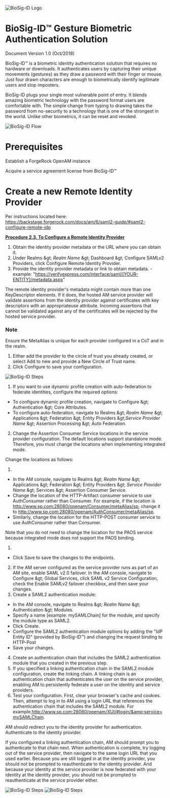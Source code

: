 ![BioSig-ID Logo](/imgs/11.png)

# BioSig-ID™ Gesture Biometric Authentication Solution

Document Version 1.0 (Oct/2018)

BioSig-ID™ is a biometric identity authentication solution that requires no hardware or downloads. It authenticates users by capturing their unique movements (gestures) as they draw a password with their finger or mouse. Just four drawn characters are enough to biometrically identify legitimate users and stop imposters.

BioSig-ID plugs your single most vulnerable point of entry. It blends amazing biometric technology with the password format users are comfortable with. The simple change from typing to drawing takes the password from no-security to a technology that is one of the strongest in the world. Unlike other biometrics, it can be reset and revoked.

![BioSig-ID Flow](/imgs/12.png)

# Prerequisites

Establish a ForgeRock OpenAM instance

Acquire a service agreement license from BioSig-ID™

# Create a new Remote Identity Provider

Per instructions located here:  https://backstage.forgerock.com/docs/am/6/saml2-guide/#saml2-configure-remote-idp

[**Procedure 2.3. To Configure a Remote Identity Provider**](https://backstage.forgerock.com/docs/am/6/saml2-guide/#configure-remote-idp)

1. Obtain the identity provider metadata or the URL where you can obtain it.
2. Under Realms \&gt; _Realm Name_ \&gt; Dashboard \&gt; Configure SAMLv2 Providers, click Configure Remote Identity Provider.
3. Provide the identity provider metadata or link to obtain metadata.  - example: &quot;https://verifyexpress.com/interface/saml/[YOUR-ENTITY]/metadata.aspx&quot;

The remote identity provider&#39;s metadata might contain more than one KeyDescriptor elements. If it does, the hosted AM service provider will validate assertions from the identity provider against certificates with key descriptors with an appropriateuse attribute. Incoming assertions that cannot be validated against any of the certificates will be rejected by the hosted service provider.

### Note

Ensure the MetaAlias is unique for each provider configured in a CoT and in the realm.

1. Either add the provider to the circle of trust you already created, or select Add to new and provide a New Circle of Trust name.
2. Click Configure to save your configuration.


![BioSig-ID Steps](/imgs/13.png)
 
1. If you want to use dynamic profile creation with auto-federation to federate identities, configure the required options:
  - To configure dynamic profile creation, navigate to Configure \&gt; Authentication \&gt; Core Attributes.
  - To configure auto-federation, navigate to Realms \&gt; _Realm Name_ \&gt; Applications \&gt; Federation \&gt; Entity Providers \&gt;_Service Provider Name_ \&gt; Assertion Processing \&gt; Auto Federation.
2. Change the Assertion Consumer Service locations in the service provider configuration. The default locations support standalone mode. Therefore, you must change the locations when implementing integrated mode.

Change the locations as follows:

1.
  - In the AM console, navigate to Realms \&gt; _Realm Name_ \&gt; Applications \&gt; Federation \&gt; Entity Providers \&gt; _Service Provider Name_ \&gt; Services \&gt; Assertion Consumer Service.
  - Change the location of the HTTP-Artifact consumer service to use AuthConsumer rather than Consumer. For example, if the location is http://www.sp.com:28080/openam/Consumer/metaAlias/sp, change it to http://www.sp.com:28080/openam/AuthConsumer/metaAlias/sp.
  - Similarly, change the location for the HTTP-POST consumer service to use AuthConsumer rather than Consumer.

Note that you do not need to change the location for the PAOS service because integrated mode does not support the PAOS binding.

1.
  - Click Save to save the changes to the endpoints.
2. If the AM server configured as the service provider runs as part of an AM site, enable SAML v2.0 failover. In the AM console, navigate to Configure \&gt; Global Services, click SAML v2 Service Configuration, check the Enable SAMLv2 failover checkbox, and then save your changes.
3. Create a SAML2 authentication module:
  - In the AM console, navigate to Realms \&gt; _Realm Name_ \&gt; Authentication \&gt; Modules.
  - Specify a name [example: mySAMLChain] for the module, and specify the module type as SAML2.
  - Click Create.
  - Configure the SAML2 authentication module options by adding the &quot;IdP Entity ID&quot; (provided by BioSig-ID™) and changing the request binding to HTTP-Post
  - Save your changes.
4. Create an authentication chain that includes the SAML2 authentication module that you created in the previous step.
5. If you specified a linking authentication chain in the SAML2 module configuration, create the linking chain. A linking chain is an authentication chain that authenticates the user on the service provider, enabling AM to persistently federate a user on the identity and service providers.
6. Test your configuration. First, clear your browser&#39;s cache and cookies. Then, attempt to log in to AM using a login URL that references the authentication chain that includes the SAML2 module. For example,http://www.sp.com:28080/openam/XUI/#login/&amp;service=mySAMLChain.

AM should redirect you to the identity provider for authentication. Authenticate to the identity provider.

If you configured a linking authentication chain, AM should prompt you to authenticate to that chain next. When authentication is complete, try logging out of the service provider, then navigate to the same login URL that you used earlier. Because you are still logged in at the identity provider, you should not be prompted to reauthenticate to the identity provider. And because your identity at the service provider is now federated with your identity at the identity provider, you should not be prompted to reauthenticate at the service provider either.

![BioSig-ID Steps](/imgs/14.png)
![BioSig-ID Steps](/imgs/15.png)
